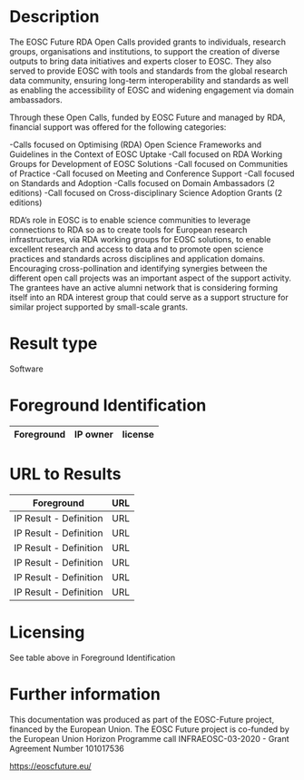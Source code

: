 # Description

The EOSC Future RDA Open Calls provided grants to individuals, research groups, organisations and institutions, to support the creation of diverse outputs to bring data initiatives and experts closer to EOSC. They also served to provide EOSC with tools and standards from the global research data community, ensuring long-term interoperability and standards as well as enabling the accessibility of EOSC and widening engagement via domain ambassadors.

Through these Open Calls, funded by EOSC Future and managed by RDA, financial support was offered for the following categories:

-Calls focused on Optimising (RDA) Open Science Frameworks and Guidelines in the Context of EOSC Uptake
-Call focused on RDA Working Groups for Development of EOSC Solutions
-Call focused on Communities of Practice
-Call focused on Meeting and Conference Support
-Call focused on Standards and Adoption
-Calls focused on Domain Ambassadors (2 editions)
-Call focused on Cross-disciplinary Science Adoption Grants (2 editions)

RDA’s role in EOSC is to enable science communities to leverage connections to RDA so as to create tools for European research infrastructures, via RDA working groups for EOSC solutions, to enable excellent research and access to data and to promote open science practices and standards across disciplines and application domains. Encouraging cross-pollination and identifying synergies between the different open call projects was an important aspect of the support activity. The grantees have an active alumni network that is considering forming itself into an RDA interest group that could serve as a support structure for similar project supported by small-scale grants.

# Result type

Software

# Foreground Identification

| Foreground | IP owner | license|
|------------|----------|--------|





# URL to Results

| Foreground | URL|
|------------|----------|
|IP Result	- Definition| URL|
|IP Result	- Definition| URL|
|IP Result	- Definition| URL|
|IP Result	- Definition| URL|
|IP Result	- Definition| URL|
|IP Result	- Definition| URL|

# Licensing
See table above in Foreground Identification

# Further information
This documentation was produced as part of the EOSC-Future project, financed by the European Union.
The EOSC Future project is co-funded by the European Union Horizon Programme call INFRAEOSC-03-2020 - Grant Agreement Number 101017536

https://eoscfuture.eu/
